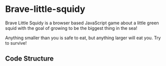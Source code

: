 # Brave-little-squidy
Brave Little Squidy is a browser based JavaScript game about a little green squid with the goal of growing to be the biggest thing in the sea!

Anything smaller than you is safe to eat, but anything larger will eat you. Try to survive!

## Code Structure
